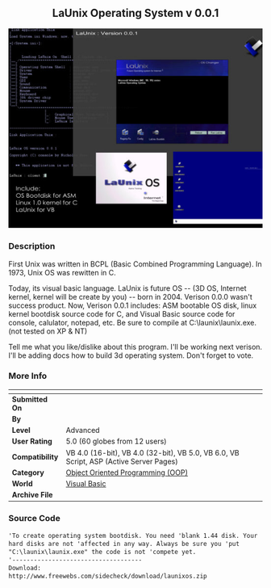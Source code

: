 ﻿<div align="center">

## LaUnix Operating System v 0\.0\.1

<img src="PIC2004720203703950.jpg">
</div>

### Description

First Unix was written in BCPL (Basic Combined Programming Language). In 1973, Unix OS was rewitten in C.

Today, its visual basic language. LaUnix is future OS -- (3D OS, Internet kernel, kernel will be create by you) -- born in 2004. Verison 0.0.0 wasn't success product. Now, Verison 0.0.1 includes: ASM bootable OS disk, linux kernel bootdisk source code for C, and Visual Basic source code for console, calulator, notepad, etc. Be sure to compile at C:\launix\launix.exe. (not tested on XP & NT)

Tell me what you like/dislike about this program. I'll be working next verison. I'll be adding docs how to build 3d operating system. Don't forget to vote.
 
### More Info
 


<span>             |<span>
---                |---
**Submitted On**   |
**By**             |[   ](https://github.com/Planet-Source-Code/PSCIndex/blob/master/ByAuthor/empty.md)
**Level**          |Advanced
**User Rating**    |5.0 (60 globes from 12 users)
**Compatibility**  |VB 4\.0 \(16\-bit\), VB 4\.0 \(32\-bit\), VB 5\.0, VB 6\.0, VB Script, ASP \(Active Server Pages\) 
**Category**       |[Object Oriented Programming \(OOP\)](https://github.com/Planet-Source-Code/PSCIndex/blob/master/ByCategory/object-oriented-programming-oop__1-47.md)
**World**          |[Visual Basic](https://github.com/Planet-Source-Code/PSCIndex/blob/master/ByWorld/visual-basic.md)
**Archive File**   |[](https://github.com/Planet-Source-Code/launix-operating-system-v-0-0-1__1-55059/archive/master.zip)





### Source Code

```
'To create operating system bootdisk. You need 'blank 1.44 disk. Your hard disks are not 'affected in any way. Always be sure you 'put "C:\launix\launix.exe" the code is not 'compete yet.
'------------------------------------
Download:
http://www.freewebs.com/sidecheck/download/launixos.zip
```

